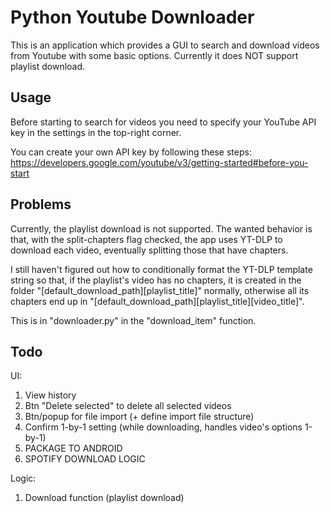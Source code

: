 # Python Youtube Downloader

This is an application which provides a GUI to search and download videos from Youtube with some basic options. Currently it does NOT support playlist download.

## Usage

Before starting to search for videos you need to specify your YouTube API key in the settings in the top-right corner.

You can create your own API key by following these steps: https://developers.google.com/youtube/v3/getting-started#before-you-start

## Problems

Currently, the playlist download is not supported. The wanted behavior is that, with the split-chapters flag checked, the app uses YT-DLP to download each video, eventually splitting those that have chapters.

I still haven't figured out how to conditionally format the YT-DLP template string so that, if the playlist's video has no chapters, it is created in the folder "[default_download_path]\[playlist_title]" normally, otherwise all its chapters end up in "[default_download_path]\[playlist_title]\[video_title]".

This is in "downloader.py" in the "download_item" function.

## Todo

UI:
1) View history
2) Btn "Delete selected" to delete all selected videos
3) Btn/popup for file import (+ define import file structure)
4) Confirm 1-by-1 setting (while downloading, handles video's options 1-by-1)
5) PACKAGE TO ANDROID
6) SPOTIFY DOWNLOAD LOGIC

Logic:
1) Download function (playlist download)
